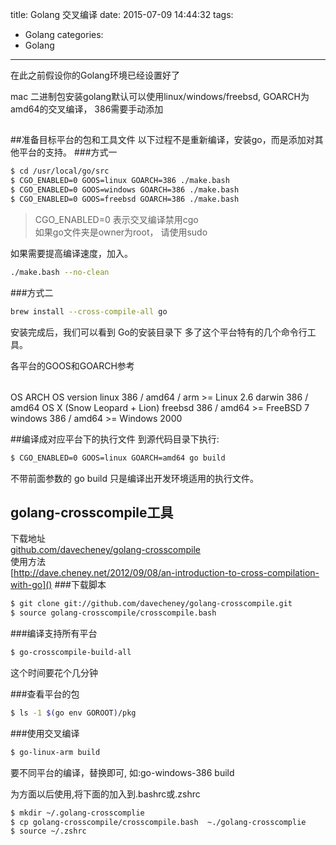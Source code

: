 title: Golang 交叉编译
date: 2015-07-09 14:44:32
tags:
 - Golang
categories:
 - Golang
 
---

在此之前假设你的Golang环境已经设置好了  

mac 二进制包安装golang默认可以使用linux/windows/freebsd, GOARCH为amd64的交叉编译， 386需要手动添加

## 
##准备目标平台的包和工具文件
以下过程不是重新编译，安装go，而是添加对其他平台的支持。
###方式一

```bash
$ cd /usr/local/go/src
$ CGO_ENABLED=0 GOOS=linux GOARCH=386 ./make.bash
$ CGO_ENABLED=0 GOOS=windows GOARCH=386 ./make.bash
$ CGO_ENABLED=0 GOOS=freebsd GOARCH=386 ./make.bash
```

>CGO_ENABLED=0 表示交叉编译禁用cgo  
如果go文件夹是owner为root， 请使用sudo  

如果需要提高编译速度，加入。
```bash
./make.bash --no-clean
```

###方式二

```bash
brew install --cross-compile-all go 
```

安装完成后，我们可以看到 Go的安装目录下 多了这个平台特有的几个命令行工具。
  
各平台的GOOS和GOARCH参考 
<table>

</table>

OS                   ARCH                          OS version
linux                386 / amd64 / arm             >= Linux 2.6
darwin               386 / amd64                   OS X (Snow Leopard + Lion)
freebsd              386 / amd64                   >= FreeBSD 7
windows              386 / amd64                   >= Windows 2000


##编译成对应平台下的执行文件
到源代码目录下执行:

```bash
$ CGO_ENABLED=0 GOOS=linux GOARCH=amd64 go build
```

不带前面参数的 go build 只是编译出开发环境适用的执行文件。

## golang-crosscompile工具
下载地址  
[github.com/davecheney/golang-crosscompile]()  
使用方法  
[http://dave.cheney.net/2012/09/08/an-introduction-to-cross-compilation-with-go]()
###下载脚本
```bash
$ git clone git://github.com/davecheney/golang-crosscompile.git
$ source golang-crosscompile/crosscompile.bash
```

###编译支持所有平台
```bash
$ go-crosscompile-build-all
```
这个时间要花个几分钟

###查看平台的包
```bash
$ ls -1 $(go env GOROOT)/pkg
```

###使用交叉编译

```bash
$ go-linux-arm build
```

要不同平台的编译，替换即可, 如:go-windows-386 build 

为方面以后使用,将下面的加入到.bashrc或.zshrc

```bash
$ mkdir ~/.golang-crosscomplie
$ cp golang-crosscompile/crosscompile.bash  ~./golang-crosscomplie
$ source ~/.zshrc
```